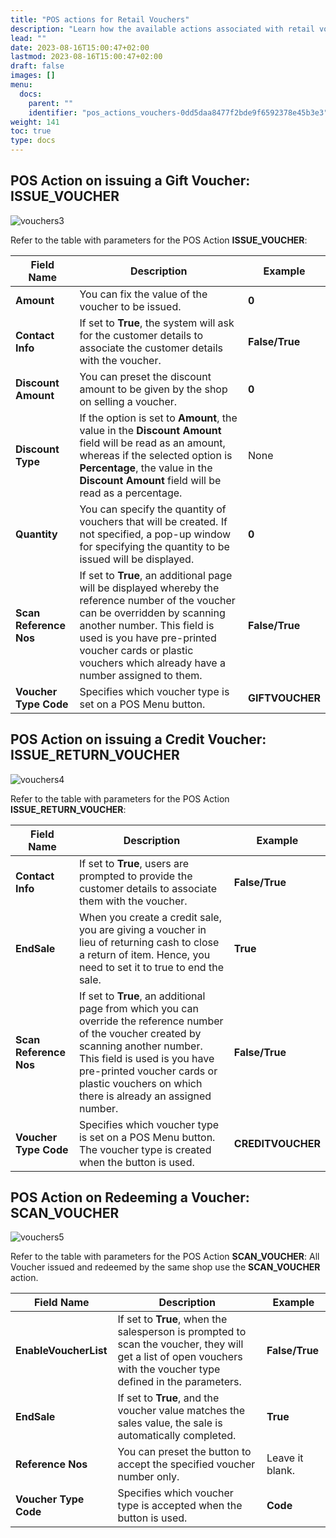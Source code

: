 ```yaml
---
title: "POS actions for Retail Vouchers"
description: "Learn how the available actions associated with retail vouchers can be used to set up vouchers in the context of a POS store."
lead: ""
date: 2023-08-16T15:00:47+02:00
lastmod: 2023-08-16T15:00:47+02:00
draft: false
images: []
menu:
  docs:
    parent: ""
    identifier: "pos_actions_vouchers-0dd5daa8477f2bde9f6592378e45b3e3"
weight: 141
toc: true
type: docs
---
```


## POS Action on issuing a Gift Voucher: ISSUE_VOUCHER 

![vouchers3](vouchers3.png)

Refer to the table with parameters for the POS Action **ISSUE_VOUCHER**: 

| Field Name      | Description | Example | 
| ----------- | ----------- | ----------- |
| **Amount** | You can fix the value of the voucher to be issued. | **0**  |
| **Contact Info**  | If set to **True**, the system will ask for the customer details to associate the customer details with the voucher. | **False/True** |
| **Discount Amount** | You can preset the discount amount to be given by the shop on selling a voucher. | **0** | 
| **Discount Type** | If the option is set to **Amount**, the value in the **Discount Amount** field will be read as an amount, whereas if the selected option is **Percentage**, the value in the **Discount Amount** field will be read as a percentage. | None | 
| **Quantity** | You can specify the quantity of vouchers that will be created. If not specified, a pop-up window for specifying the quantity to be issued will be displayed. | **0**  |
| **Scan Reference Nos**  | If set to **True**, an additional page will be displayed whereby the reference number of the voucher can be overridden by scanning another number. This field is used is you have pre-printed voucher cards or plastic vouchers which already have a number assigned to them. |  **False/True** |
| **Voucher Type Code** | Specifies which voucher type is set on a POS Menu button. | **GIFTVOUCHER** |

## POS Action on issuing a Credit Voucher: ISSUE_RETURN_VOUCHER

![vouchers4](vouchers4.png)

Refer to the table with parameters for the POS Action **ISSUE_RETURN_VOUCHER**: 

| Field Name      | Description | Example | 
| ----------- | ----------- | ----------- |
| **Contact Info** | If set to **True**, users are prompted to provide the customer details to associate them with the voucher. |   **False/True** |
| **EndSale** | When you create a credit sale, you are giving a voucher in lieu of returning cash to close a return of item. Hence, you need to set it to true to end the sale. | **True** |
| **Scan Reference Nos** | If set to **True**, an additional page from which you can override the reference number of the voucher created by scanning another number. This field is used is you have pre-printed voucher cards or plastic vouchers on which there is already an assigned number. |    **False/True** |
| **Voucher Type Code** | Specifies which voucher type is set on a POS Menu button. The voucher type is created when the button is used. | **CREDITVOUCHER** | 

## POS Action on Redeeming a Voucher: SCAN_VOUCHER

![vouchers5](vouchers5.png)

Refer to the table with parameters for the POS Action **SCAN_VOUCHER**: 
All Voucher issued and redeemed by the same shop use the **SCAN_VOUCHER** action.

| Field Name      | Description | Example | 
| ----------- | ----------- | ----------- |
| **EnableVoucherList** | If set to **True**, when the salesperson is prompted to scan the voucher, they will get a list of open vouchers with the voucher type defined in the parameters. |     **False/True** |
| **EndSale** | If set to **True**, and the voucher value matches the sales value, the sale is automatically completed. | **True** |
| **Reference Nos**  | You can preset the button to accept the specified voucher number only. | Leave it blank. |
| **Voucher Type Code** | Specifies which voucher type is accepted when the button is used. | **Code**  |
